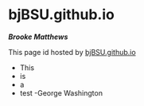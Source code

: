 # bjBSU.github.io
***Brooke Matthews***

This page id hosted by [bjBSU.github.io](https://bjBSU.github.io)

+ This
+ is 
+ a
+ test
  -George Washington
